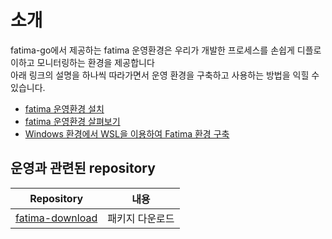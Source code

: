 # 소개
fatima-go에서 제공하는 fatima 운영환경은 우리가 개발한 프로세스를 손쉽게 디플로이하고 모니터링하는 환경을 제공합니다<BR>
아래 링크의 설명을 하나씩 따라가면서 운영 환경을 구축하고 사용하는 방법을 익힐 수 있습니다.

- [fatima 운영환경 설치](./operating_start.md)
- [fatima 운영환경 살펴보기](./operating_detail.md)
- [Windows 환경에서 WSL을 이용하여 Fatima 환경 구축](./operating_wsl.md)

## 운영과 관련된 repository
| Repository                                                      | 내용                      |
|-----------------------------------------------------------------|-------------------------|
| [fatima-download](https://github.com/fatima-go/fatima-download) | 패키지 다운로드                |